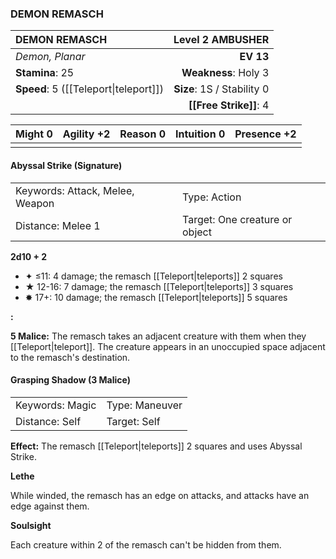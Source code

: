 ### DEMON REMASCH

| DEMON REMASCH                         |       **Level 2 AMBUSHER** |
| :------------------------------------ | -------------------------: |
| *Demon, Planar*                       |                  **EV 13** |
| **Stamina**: 25                       |       **Weakness**: Holy 3 |
| **Speed**: 5 ([[Teleport\|teleport]]) | **Size**: 1S / Stability 0 |
|                                       |     **[[Free Strike]]**: 4 |

| **Might** 0 | **Agility** +2 | **Reason** 0 | **Intuition** 0 | **Presence** +2 |
| ----------- | -------------- | ------------ | --------------- | --------------- |
|             |                |              |                 |                 |

#### Abyssal Strike (Signature)

|                                 |                                |
| :------------------------------ | :----------------------------- |
| Keywords: Attack, Melee, Weapon | Type: Action                   |
| Distance: Melee 1               | Target: One creature or object |

**2d10 + 2**

- ✦ ≤11: 4 damage; the remasch [[Teleport|teleports]] 2 squares
- ★ 12-16: 7 damage; the remasch [[Teleport|teleports]] 3 squares
- ✸ 17+: 10 damage; the remasch [[Teleport|teleports]] 5 squares

**:**

**5 Malice:** The remasch takes an adjacent creature with them when they [[Teleport|teleport]]. The creature appears in an unoccupied space adjacent to the remasch's destination.

#### Grasping Shadow (3 Malice)

|                 |                |
| :-------------- | :------------- |
| Keywords: Magic | Type: Maneuver |
| Distance: Self  | Target: Self   |

**Effect:** The remasch [[Teleport|teleports]] 2 squares and uses Abyssal Strike.

**Lethe**

While winded, the remasch has an edge on attacks, and attacks have an edge against them.

**Soulsight**

Each creature within 2 of the remasch can't be hidden from them.

